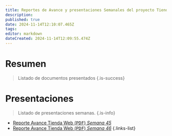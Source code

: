 ```yaml
---
title: Reportes de Avance y presentaciones Semanales del proyecto Tienda
description: 
published: true
date: 2024-11-14T12:10:07.465Z
tags: 
editor: markdown
dateCreated: 2024-11-14T12:09:55.474Z
---
```


# Resumen
> Listado de documentos presentados
{.is-success}


# Presentaciones

> Listado de presentaciones semanas.
{.is-info}


- [Reporte Avance Tienda Web (<kbd>PDF</kbd>) *Semana 45*](/adjuntos/reunión_semanal_tienda_061124.pdf)
- [Reporte Avance Tienda Web (<kbd>PDF</kbd>) *Semana 46*](/adjuntos/reporte_tienda_web_-_semana_46.pdf)
{.links-list}